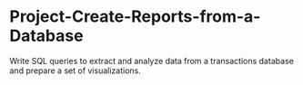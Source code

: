# Project-Create-Reports-from-a-Database
Write SQL queries to extract and analyze data from a transactions database and prepare a set of visualizations.
